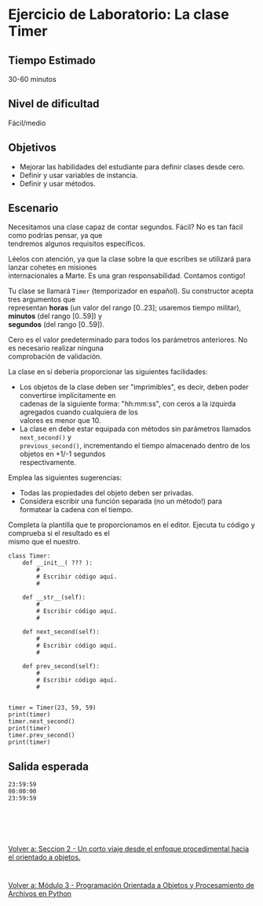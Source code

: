 # **Ejercicio de Laboratorio: La clase Timer**

## **Tiempo Estimado**  

30-60 minutos  


## **Nivel de dificultad**  

Fácil/medio  


## **Objetivos**  

- Mejorar las habilidades del estudiante para definir clases desde cero.
- Definir y usar variables de instancia.  
- Definir y usar métodos.  


## **Escenario**  
Necesitamos una clase capaz de contar segundos. Fácil? No es tan fácil como podrías pensar, ya que  
tendremos algunos requisitos específicos.  

Léelos con atención, ya que la clase sobre la que escribes se utilizará para lanzar cohetes en misiones  
internacionales a Marte. Es una gran responsabilidad. Contamos contigo!  

Tu clase se llamará ```Timer``` (temporizador en español). Su constructor acepta tres argumentos que  
representan **horas** (un valor del rango [0..23]; usaremos tiempo militar), **minutos** (del rango [0..59]) y  
**segundos** (del rango [0..59]).  

Cero es el valor predeterminado para todos los parámetros anteriores. No es necesario realizar ninguna  
comprobación de validación.  

La clase en sí debería proporcionar las siguientes facilidades:  
- Los objetos de la clase deben ser "imprimibles", es decir, deben poder convertirse implícitamente en  
cadenas de la siguiente forma: "hh:mm:ss", con ceros a la izquirda agregados cuando cualquiera de los  
valores es menor que 10.  
- La clase en debe estar equipada con métodos sin parámetros llamados ```next_second()``` y  
```previous_second()```, incrementando el tiempo almacenado dentro de los objetos en +1/-1 segundos  
respectivamente.  

Emplea las siguientes sugerencias:  

- Todas las propiedades del objeto deben ser privadas.  
- Considera escribir una función separada (no un método!) para formatear la cadena con el tiempo.  

Completa la plantilla que te proporcionamos en el editor. Ejecuta tu código y comprueba si el resultado es el  
mismo que el nuestro.  
```
class Timer:
    def __init__( ??? ):
        #
        # Escribir código aquí.
        #

    def __str__(self):
        #
        # Escribir código aquí.
        #

    def next_second(self):
        #
        # Escribir código aquí.
        #

    def prev_second(self):
        #
        # Escribir código aquí.
        #


timer = Timer(23, 59, 59)
print(timer)
timer.next_second()
print(timer)
timer.prev_second()
print(timer)
```


## **Salida esperada**  
```
23:59:59
00:00:00
23:59:59
```


<br></br>

#  

[Volver a: Seccion 2 - Un corto viaje desde el enfoque procedimental hacia el orientado a objetos.](_Seccion2.md)   

# 

[Volver a: Módulo 3 - Programación Orientada a Objetos y Procesamiento de Archivos en Python](../README.md)